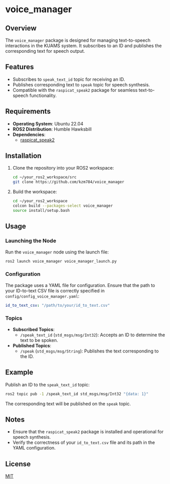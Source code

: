 
# voice_manager

## Overview
The `voice_manager` package is designed for managing text-to-speech interactions in the KUAMS system. It subscribes to an ID and publishes the corresponding text for speech output.

## Features
- Subscribes to `speak_text_id` topic for receiving an ID.
- Publishes corresponding text to `speak` topic for speech synthesis.
- Compatible with the `raspicat_speak2` package for seamless text-to-speech functionality.

## Requirements
- **Operating System**: Ubuntu 22.04
- **ROS2 Distribution**: Humble Hawksbill
- **Dependencies**:
  - [raspicat_speak2](https://github.com/CIT-Autonomous-Robot-Lab/raspicat_speak2)

## Installation
1. Clone the repository into your ROS2 workspace:
   ```bash
   cd ~/your_ros2_workspace/src
   git clone https://github.com/kzm784/voice_manager
   ```
2. Build the workspace:
   ```bash
   cd ~/your_ros2_workspace
   colcon build --packages-select voice_manager
   source install/setup.bash
   ```

## Usage
### Launching the Node
Run the `voice_manager` node using the launch file:
```bash
ros2 launch voice_manager voice_manager_launch.py
```

### Configuration
The package uses a YAML file for configuration. Ensure that the path to your ID-to-text CSV file is correctly specified in `config/config_voice_manager.yaml`:
```yaml
id_to_text_csv: "/path/to/your/id_to_text.csv"
```

### Topics
- **Subscribed Topics**:
  - `/speak_text_id` (`std_msgs/msg/Int32`): Accepts an ID to determine the text to be spoken.
- **Published Topics**:
  - `/speak` (`std_msgs/msg/String`): Publishes the text corresponding to the ID.

## Example
Publish an ID to the `speak_text_id` topic:
```bash
ros2 topic pub -1 /speak_text_id std_msgs/msg/Int32 "{data: 1}"
```

The corresponding text will be published on the `speak` topic.

## Notes
- Ensure that the `raspicat_speak2` package is installed and operational for speech synthesis.
- Verify the correctness of your `id_to_text.csv` file and its path in the YAML configuration.

## License
[MIT](LICENSE)